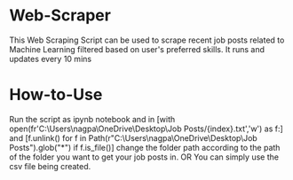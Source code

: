 # Web-Scraper
This Web Scraping Script can be used to scrape recent job posts related to Machine Learning filtered based on user's preferred skills. It runs and updates every 10 mins

# How-to-Use
Run the script as ipynb notebook and in [with  open(fr'C:\Users\nagpa\OneDrive\Desktop\Job Posts/{index}.txt','w') as f:] and [f.unlink() for f in Path(r"C:\Users\nagpa\OneDrive\Desktop\Job Posts").glob("*") if f.is_file()]  change the folder path according to the path of the folder you want to get your job posts in.
OR
You can simply use the csv file being created.
